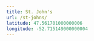 ```yaml
---
title: St. John's
url: /st-johns/
latitude: 47.561701000000006
longitude: -52.715149000000004
---
```

